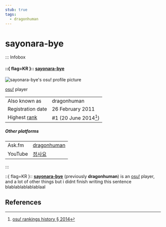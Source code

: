 ```yaml
---
stub: true
tags:
  - dragonhuman
---
```


# sayonara-bye

<!-- TODO: Remark is not configured correctly for infoboxes -clayton -->
<!-- lint disable heading-increment no-missing-blank-lines table-cell-padding table-pipes -->

::: Infobox
#### ::{ flag=KR }:: [sayonara-bye](https://osu.ppy.sh/users/713266)

![sayonara-bye's osu! profile picture](https://a.ppy.sh/713266)

[osu!](/wiki/Game_mode/osu!) player

|  |  |
| :-- | :-- |
| Also known as | dragonhuman |
| Registration date | 26 February 2011 |
| Highest [rank](/wiki/Ranking#performance-points-ranking) | #1 (20 June 2014[^rank-history-2014]) |

##### Other platforms

|  |  |
| :-- | :-- |
| Ask.fm | [dragonhuman](https://ask.fm/dragonhuman) |
| YouTube | [정사요](https://www.youtube.com/channel/UC2JsF94wxxd9En05W3JnzbQ) |
:::

<!-- lint enable heading-increment no-missing-blank-lines table-cell-padding table-pipes -->

::{ flag=KR }:: **[sayonara-bye](https://osu.ppy.sh/users/713266)** (previously **dragonhuman**) is an [osu!](/wiki/Game_mode/osu!) player, and a lot of other things but i didnt finish writing this sentence blablablablablablaal

## References

[^rank-history-2014]: [osu! rankings history § 2014](/wiki/History_of_osu!/Online_rankings/osu!#2014)
